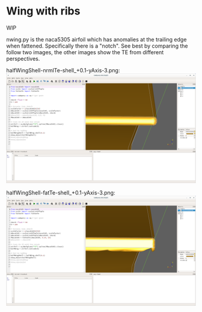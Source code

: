 # Wing with ribs

WIP

nwing.py is the naca5305 airfoil which has anomalies at the trailing
edge when fattened. Specifically there is a "notch". See best by comparing
the follow two images, the other images show the TE from different perspectives.

halfWingShell-nrmlTe-shell_+0.1-yAxis-3.png:
![halfWingShell-nrmlTe-shell_+0.1-yAxis-3.png](./halfWingShell-nrmlTe-shell_+0.1-yAxis-3.png)

halfWingShell-fatTe-shell_+0.1-yAxis-3.png:
![halfWingShell-fatTe-shell_+0.1-yAxis-3.png](./halfWingShell-fatTe-shell_+0.1-yAxis-3.png)
